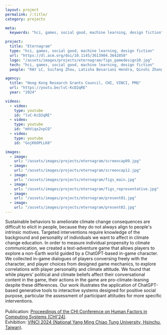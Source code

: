 ```yaml
---
layout: project
permalink: /:title/
category: projects

meta:
  keywords: "hci, games, social good, machine learning, design fiction"

project:
  title: "Eternagram"
  type: "hci, games, social good, machine learning, design fiction"
  url: "https://dl.acm.org/doi/10.1145/3613904.3642850"
  logo: "/assets/images/projects/eternagram/figs_gamedesign10.jpg"
  tech: "hci, games, social good, machine learning, design fiction"
  people: "RAY LC, Suifang Zhou, Latisha Besariani Hendra, Qinshi Zhang, Jussi Holopainen"

agency:
  title: "Hong Kong Research Grants Council, CHI, VINCI, PMQ"
  url: "https://youtu.be/lvC-KcD2qRE"
  year: "2024"

videos:
  - video:
    type: youtube
    id: "lvC-KcD2qRE"
  - video:
    type: youtube
    id: "mhViqx2xpCQ"
  - video:
    type: youtube
    id: "GojK6OPLLK8"

images:
  - image:
    url: "/assets/images/projects/eternagram/screencap09.jpg"
  - image:
    url: "/assets/images/projects/eternagram/screencap12.jpg"
  - image:
    url: "/assets/images/projects/eternagram/figs_main.jpg"
  - image:
    url: "/assets/images/projects/eternagram/figs_representative.jpg"
  - image:
    url: "/assets/images/projects/eternagram/present01.jpg"
  - image:
    url: "/assets/images/projects/eternagram/present02.jpg"
---
```

<p>Sustainable behaviors to ameliorate climate change consequences are difficult to elicit in people, because they do not always align to people's intrinsic motives. Targeted interventions require knowledge of the background and personality of individuals we want to affect in climate change education. In order to measure individual propensity to climate communication, we created a text-adventure game that allows players to explore a non-Earth world guided by a ChatGPT-based in-game character. We collected in-game dialogues of players conversing freely with the character, and player choices from designed game mechanics, to explore correlations with player personality and climate attitude. We found that while players' political and climate beliefs affect their conversational content in the game, their actions in the game are pro-climate-leaning despite these differences. Our work illustrates the application of ChatGPT-based generative tools to interactive systems designed for positive social purpose, particular the assessment of participant attitudes for more specific interventions.<br><br>
Publication: <a href="https://dl.acm.org/doi/10.1145/3613904.3642850"><u>Proceedings of the CHI Conference on Human Factors in Computing Systems (CHI'24)</u></a>.<br>
Exhibition: <a href="https://dl.acm.org/doi/10.1145/3678698.3687201"><u>VINCI 2024 (National Yang Ming Chiao Tung University, Hsinchu, Taiwan)</u></a>.</p>

